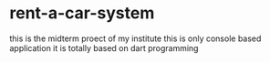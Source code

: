 # rent-a-car-system
this is the midterm proect of my institute this is only console based application 
it is totally based on dart programming 
